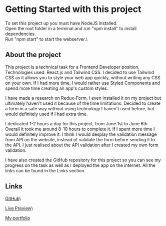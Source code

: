 # Getting Started with this project

To set this project up you must have NodeJS installed.\
Open the root folder in a terminal and run "npm install" to install dependencies.\
Run "npm start" to start the webserver.\

## About the project

This project is a technical task for a Frontend Developer position. Technologies used: React.js and Tailwind CSS. I decided to use Tailwind CSS as it allows you to style your web app quickly, without writing any CSS on your own. If I had more time, I would rather use Styled Components and spend more time creating an app's custom styles.

I have made a research on Redux-Form, I even installed it on my project but ultimately haven't used it because of the time limitations. Decided to create a form in a safe way without using technology I haven't used before, but would definitely used if I had extra time.

I dedicated 1-2 hours a day for this project, from June 1st to June 6th. Overall it took me around 8-10 hours to complete it. If I spent more time I would definitely improve it. I think I would desplay the validation message from API on the website, instead of validate the form before sending it to the API. I just realised about the API validation after I created my own form validation.

I have also created the GitHub repository for this project so you can see my progress on the task as well as I deployed the app on the internet. All the links can be found in the Links section.

## Links

[GitHub](https://github.com/gorski-piotr/dishes-form)\

[Live Preview](https://piotr-gorski-dishes-form.netlify.app)\

[My portfolio](https://piotr-gorski-portfolio.netlify.app/)
